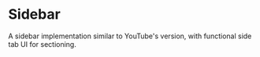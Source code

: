 # Sidebar
A sidebar implementation similar to YouTube's version, with functional side tab UI for sectioning.
